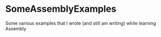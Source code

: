 # SomeAssemblyExamples
Some various examples that I wrote (and still am writing) while learning Assembly

